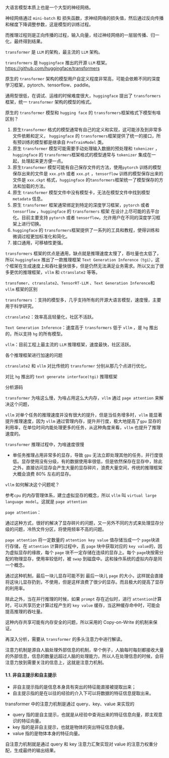 大语言模型本质上也是一个大型的神经网络。

神经网络通过 `mini-batch` 和 损失函数，求神经网络的损失值，然后通过反向传播和梯度下降调整参数，这是模型的训练过程。

而推理过程则是正向传播的过程，输入向量，经过神经网络的一层层传播、归一化，最终得到结果。



`transformer` 是 `LLM` 的架构，最主流的 `LLM` 架构。

`transformers` 是 `huggingface` 推出的开源 `LLM` 框架。https://github.com/huggingface/transformers

原生的 `transformer` 架构的模型用户自定义程度非常高，可能会依赖不同的深度学习框架，pytorch、tensorflow、paddle。

通用型很低，在调试、运维的时候难度很大，`huggingface` 提出了 `transformers` 框架，统一 `transformer` 架构的模型的格式。

原生的 `transformer` 模型和 `hugging face` 的 `transformers`框架格式下模型有啥区别？

1. 原生`transformer` 格式的模型通常有自己的定义和实现，这可能涉及到非常多文件依赖和定义， `huggingface` 的 `transformers`框架提供了统一的接口，所有预训练的模型都是继承自 `PreTrainModel` 类。
2. 原生 `transformer` 模型可能需要手动处理输入数据的预处理和 `tokenizer` ，`huggingface` 的 `transformers`框架格式的模型通常与 `tokenizer` 集成在一起，处理起来更方便一点。
3. 原生`transformer` 模型可能有自己保存文件的方法，使用`pytorch` 训练的模型保存出来的文件是 `xxx.pth` 或者 `xxx.pt` ，`tensorflow` 训练的模型保存出来的文件是 `xxx.ckpt` 格式，`huggingface` 的`tansformers`框架统一了模型保存的方法和加载的方法。
4. 原生 `transformer` 模型文件中没有模型卡，无法在模型文件中找到模型 `metadata` 信息。
5. 原生 `transformer` 框架通常绑定到特定的深度学习框架，`pytorch` 或者 `tensorflow` ，`huggingface` 的 `transformers` 框架 在设计上尽可能的去平台化。目前主要支持 `pytorch` 或者 `tensorflow`，允许用户在不同的深度学习框架上进行切换。
6. `huggingface` 的 `transformers`框架提供了一系列的工具和教程，使得训练和微调过程更加标准化和简化。
7. 接口通用，可移植性更强。



`transformers` 框架的优点是通用，缺点就是推理速度太慢了，吞吐量也太低了，所以 `huggingface` 推出了一款推理框架  `Text Generation Inference（tgi）`，这个框架在生成速度上和吞吐量快很多，但是仍然无法满足业务需求。所以又出了很多更优的推理框架，`vllm` 和 `ctranslate2` 等等。



`transfomer`、`ctranslate2`、`TensorRT-LLM` 、`Text Generation Inference`和 `vllm` 框架的区别

`transformers` ：支持的模型多，几乎支持所有的开源大语言模型，速度慢，主要用于科学研究。

`ctranslate2`：效率高且轻量化，社区不活跃。

`Text Generation Inference`：速度高于 `transformers` 低于 `vllm` ，是 `hg` 推出的，所以支持 `hg` 的所有模型。

`vllm`：目前工程上最主流的 `LLM` 推理框架，速度最快，社区活跃。



各个推理框架进行加速的问题

`ctranslate2` 和 `vllm` 对比传统的 `transformer` 分别从那几个点进行优化，

 对比 `hg` 推出的 `text generate interface(tgi)` 推理框架

分析源码

`transformer` 为啥这么慢，为啥占用这么大内存，`vllm` 通过 `page attention` 来解决这个问题，

`vllm` 对单个任务的推理速度并没有很大的提升，但是当任务增多时，`vllm` 能显著提升推理速度，因为 `vllm` 通过管理内存，提升并行度，极大地提高了`gpu` 显存的利用率，在单位时间内能处理更多的任务，从这种角度来看，`vllm` 也提升了推理速度的。

`transformer` 推理过程中，为啥速度很慢

- 单任务推理占用非常多的显存，导致 `gpu` 无法立即处理其他的任务，并行度很低。显存使用没有分级，有的数据使用率很低，但是依然保存在显存中，除此之外，直接访问显存会产生大量的显存碎片，浪费大量空间，传统的推理框架大概会浪费 80% 左右的显存。

`vllm` 如何解决这个问题呢？

参考`cpu` 的内存管理体系，建立虚拟显存的概念，所以 `vllm` 叫 `virtual large language model`。这就是 `page attention`

`page attention`：

通过这种方式，很好的解决了显存碎片的问题，又一另外不同的方式来处理显存分级的问题，冷热文件分区，将使用频率不高的问题。

`page attention` 将一定数量的 `attention key value` 值存储当成一个 `page`块进行存储，在 `attention` 计算的过程中，去 `page` 块中获取对应的 `key value`的，因为虚拟显存的缘故，每个 `page` 块不一定存储在连续的显存上。每个 `page`块按需分配的物理显存，使用率较低时，被 `swap` 到磁盘中。这和操作系统的虚拟内存是同一个概念。

通过这种机制，最后一块儿显存可能不到 最后一块儿 `page` 的大小，这样就会直接将这块儿显存扔到，不使用，但是这样浪费了很少的显存。而且极大的提高了显存的利用率。

除此之外，当在并行推理的时候，如果 `prompt` 存在近似时，进行 `attention`计算时，可以共享历史计算过程产生的 `key value` 缓存，当这种缓存命中时，可能会提高推理的吞吐量。

这种内存共享可能有内存安全的问题，所以采用的 Copy-on-Write 的机制来保证。



再深入分析，需要从 `transformer` 的多头注意力中进行解读。

注意力机制是源自人脑处理外部信息的机制，举个例子，人脑每时每刻都接收大量的外部信息，信息的数量远超过人脑的处理能力，所以人在处理信息的时候，会将注意力放到需要关注的信息上，这就是注意力机制。

#### 1.1. 非自主提示和自主提示

- 非自主提示指的是信息本身具有突出的特征能直接被提取出来；
- 自主提示指的是在以往的经验的介入下可以将数据的特征信息提取出来。



transformer 中的注意力机制是通过 query、key、value 来实现的

- query 指的是自主提示，也就是从经验中查询出来的特征信息向量，即主观意识的特征向量。
- key 指的是非自主提示，也就是物体的突出特征信息向量。
- value 指的是物体本身的特征向量。

自注意力机制就是通过 query 和 key 注意力汇聚实现对 value 的注意力权重分配，生成最终的输出结果。


